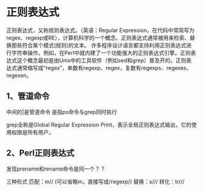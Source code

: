 # 正则表达式 
正则表达式，又称规则表达式。（英语：Regular Expression，在代码中常简写为regex、regexp或RE），计算机科学的一个概念。正则表达式通常被用来检索、替换那些符合某个模式(规则)的文本。
许多程序设计语言都支持利用正则表达式进行字符串操作。例如，在Perl中就内建了一个功能强大的正则表达式引擎。正则表达式这个概念最初是由Unix中的工具软件（例如sed和grep）普及开的。正则表达式通常缩写成“regex”，单数有regexp、regex，复数有regexps、regexes、regexen。

## 1、管道命令

中间的|是管道命令 是指ps命令与grep同时执行

grep全称是Global Regular Expression Print，表示全局正则表达式输出，它的使用权限是所有用户。

## 2、Perl正则表达式
发现prename和rename命令是同一个？？



三种形式
匹配：m/<regexp>/  (可以省略m，直接写成/regexp/)
替换：s/<pattern>/<replacement>/
转化：tr/<pattern>/<replacement>/










